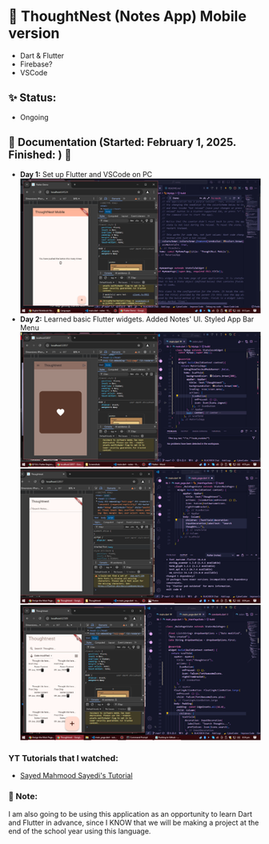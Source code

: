 # 🌱 ThoughtNest (Notes App) Mobile version 

* Dart & Flutter
* Firebase?
* VSCode

## ✨ Status: 
* Ongoing

## 💬 Documentation (Started: February 1, 2025. Finished: ) 💬
* **Day 1:** Set up Flutter and VSCode on PC
  <img src="images/1.png" alt="Day 1 update images" width="500">
* **Day 2:** Learned basic Flutter widgets. Added Notes' UI. Styled App Bar Menu
  <img src="images/2.png" alt="Day 1 update images" width="700">
  <img src="images/3.png" alt="Day 1 update images" width="700">
  <img src="images/4.png" alt="Day 1 update images" width="700">

### YT Tutorials that I watched:
* [Sayed Mahmood Sayedi's Tutorial](https://www.youtube.com/watch?v=1GPpsfnNJzo&list=PLzzt2WMkurR2kE9TPm4BwW5XrvdavgZiV&index=3)
  
### 💬 Note:
I am also going to be using this application as an opportunity to learn Dart and Flutter in advance, since I KNOW that we will be making a project at the end of the school year using this language.
